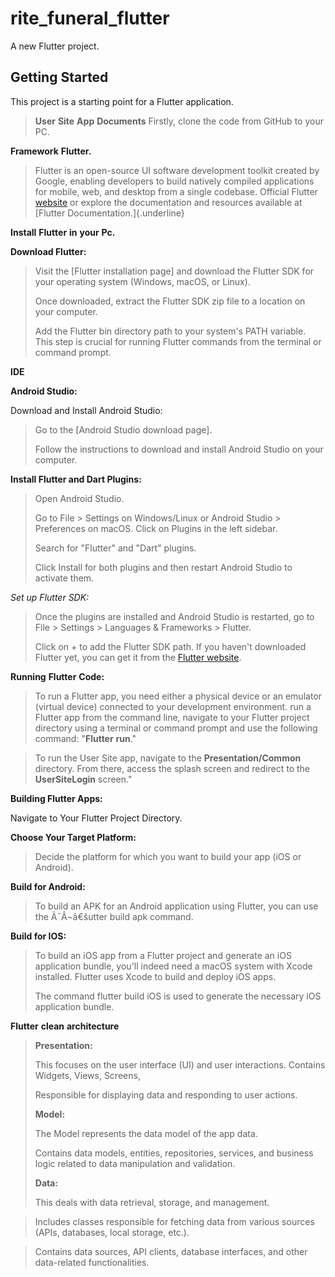 # rite_funeral_flutter

A new Flutter project.

## Getting Started

This project is a starting point for a Flutter application.


>**User** **Site** **App** **Documents** Firstly, clone the code from
GitHub to your PC.

**Framework** **Flutter.**

>Flutter is an open-source UI software development toolkit created by
Google, enabling developers to build natively compiled applications for
mobile, web, and desktop from a single codebase. Official Flutter 
[website](https://flutter.dev/) or explore the documentation
and resources available at [Flutter Documentation.]{.underline}

**Install** **Flutter** **in** **your** **Pc.**

**Download Flutter:**

> Visit the [Flutter installation page] and download the
> Flutter SDK for your operating system (Windows, macOS, or Linux).
>
> Once downloaded, extract the Flutter SDK zip file to a location on your
> computer.
>
> Add the Flutter bin directory path to your system\'s PATH variable.
> This step is crucial for running Flutter commands from the terminal or
> command prompt.

**IDE**

**Android Studio:**

Download and Install Android Studio:

> Go to the [Android Studio download page].
>
> Follow the instructions to download and install Android Studio on your
> computer.

**Install Flutter and Dart Plugins:**

> Open Android Studio.
>
> Go to File \> Settings on Windows/Linux or Android Studio \>
> Preferences on macOS. Click on Plugins in the left sidebar.
>
> Search for \"Flutter\" and \"Dart\" plugins.
>
> Click Install for both plugins and then restart Android Studio to
> activate them.

*Set up Flutter SDK:*

> Once the plugins are installed and Android Studio is restarted, go to
> File \> Settings \> Languages & Frameworks \> Flutter.
>
> Click on + to add the Flutter SDK path. If you haven't downloaded
> Flutter yet, you can get it from the [Flutter website](https://flutter.dev/).

**Running** **Flutter** **Code:**

>To run a Flutter app, you need either a physical device or an emulator
(virtual device) connected to your development environment. run a
Flutter app from the command line, navigate to your Flutter project
directory using a terminal or command prompt and use the following
command: \"**Flutter** **run**."

>To run the User Site app, navigate to the **Presentation/Common**
directory. From there, access the splash screen and redirect to the
**UserSiteLogin** screen.\"

**Building Flutter Apps:**

Navigate to Your Flutter Project Directory.

**Choose Your Target Platform:**

> Decide the platform for which you want to build your app (iOS or
> Android).

**Build for Android:**

> To build an APK for an Android application using Flutter, you can use
> the Ã¯Â¬â€šutter build apk command.

**Build for IOS:**

> To build an iOS app from a Flutter project and generate an iOS
> application bundle, you\'ll indeed need a macOS system with Xcode
> installed. Flutter uses Xcode to build and deploy iOS apps.
>
> The command flutter build iOS is used to generate the necessary iOS
> application bundle.

**Flutter** **clean** **architecture**

> **Presentation:**
>
> This focuses on the user interface (UI) and user interactions.
> Contains Widgets, Views, Screens,
>
> Responsible for displaying data and responding to user actions.
>
> **Model:**
>
> The Model represents the data model of the app data.
>
> Contains data models, entities, repositories, services, and business
> logic related to data manipulation and validation.
>
> **Data:**
>
> This deals with data retrieval, storage, and management.

>Includes classes responsible for fetching data from various sources (APIs, databases, local storage, etc.).

>Contains data sources, API clients, database interfaces, and other data-related functionalities.
